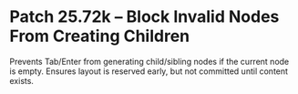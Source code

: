 # Patch 25.72k – Block Invalid Nodes From Creating Children

Prevents Tab/Enter from generating child/sibling nodes if the current node is empty. Ensures layout is reserved early, but not committed until content exists.
